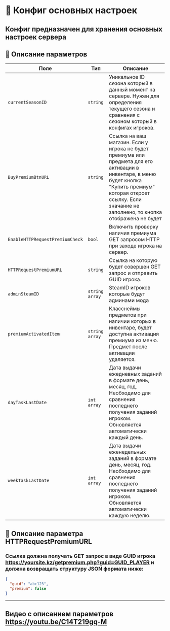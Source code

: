 
# 📄 Конфиг основных настроек

Конфиг предназначен для хранения основных настроек сервера
---


## 🧩 Описание параметров

| Поле              | Тип        |  Описание |
|-------------------|------------|----------|
| `currentSeasonID`          | `string`  | Уникальное ID сезона который в данный момент на сервере. Нужен для определения текущего сезона и сравнения с сезоном который в конфигах игроков. |
| `BuyPremiumBtnURL`          | `string`  | Ссылка на ваш магазин. Если у игрока не будет премиума или предмета для его активации в инвентаре, в меню будет кнопка "Купить премиум" которая откроет ссылку. Если значание не заполнено, то кнопка отображена не будет|
| `EnableHTTPRequestPremiumCheck`          | `bool`  | Включить проверку наличия премиума GET запросом HTTP при заходе игрока на сервер. |
| `HTTPRequestPremiumURL`          | `string`  | Ссылка на которую будет совершен GET запрос и отправить GUID игрока. |
| `adminSteamID`          | `string array`  | SteamID игроков которые будут админами мода |
| `premiumActivatedItem`          | `string array`  | Класснеймы предметов при наличии которых в инвентаре, будет доступна активация премиума из меню. Предмет после активации удаляется.|
| `dayTaskLastDate`      | `int array`   | Дата выдачи ежедневных заданий в формате день, месяц, год. Необходимо для сравнения последнего получения заданий игроком. Обновляется автоматически каждый день. |
| `weekTaskLastDate`      | `int array`   | Дата выдачи еженедельных заданий в формате день, месяц, год. Необходимо для сравнения последнего получения заданий игроком. Обновляется автоматически каждую неделю.|

## 🧩 Описание параметра HTTPRequestPremiumURL
### Ссылка должна получать GET запрос в виде GUID игрока https://yoursite.kz/getpremium.php?guid=GUID_PLAYER и должна возвращать структуру JSON формата ниже:
```JSON
{
  "guid": "abc123",
  "premium": false
}
```
---
## Видео с описанием параметров https://youtu.be/C14T219gq-M
